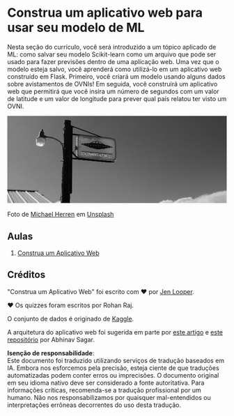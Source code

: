 # Construa um aplicativo web para usar seu modelo de ML

Nesta seção do currículo, você será introduzido a um tópico aplicado de ML: como salvar seu modelo Scikit-learn como um arquivo que pode ser usado para fazer previsões dentro de uma aplicação web. Uma vez que o modelo esteja salvo, você aprenderá como utilizá-lo em um aplicativo web construído em Flask. Primeiro, você criará um modelo usando alguns dados sobre avistamentos de OVNIs! Em seguida, você construirá um aplicativo web que permitirá que você insira um número de segundos com um valor de latitude e um valor de longitude para prever qual país relatou ter visto um OVNI.

![Estacionamento de OVNIs](../../../translated_images/ufo.9e787f5161da9d4d1dafc537e1da09be8210f2ee996cb638aa5cee1d92867a04.pt.jpg)

Foto de <a href="https://unsplash.com/@mdherren?utm_source=unsplash&utm_medium=referral&utm_content=creditCopyText">Michael Herren</a> em <a href="https://unsplash.com/s/photos/ufo?utm_source=unsplash&utm_medium=referral&utm_content=creditCopyText">Unsplash</a>

## Aulas

1. [Construa um Aplicativo Web](1-Web-App/README.md)

## Créditos

"Construa um Aplicativo Web" foi escrito com ♥️ por [Jen Looper](https://twitter.com/jenlooper).

♥️ Os quizzes foram escritos por Rohan Raj.

O conjunto de dados é originado de [Kaggle](https://www.kaggle.com/NUFORC/ufo-sightings).

A arquitetura do aplicativo web foi sugerida em parte por [este artigo](https://towardsdatascience.com/how-to-easily-deploy-machine-learning-models-using-flask-b95af8fe34d4) e [este repositório](https://github.com/abhinavsagar/machine-learning-deployment) por Abhinav Sagar.

**Isenção de responsabilidade**:  
Este documento foi traduzido utilizando serviços de tradução baseados em IA. Embora nos esforcemos pela precisão, esteja ciente de que traduções automatizadas podem conter erros ou imprecisões. O documento original em seu idioma nativo deve ser considerado a fonte autoritativa. Para informações críticas, recomenda-se a tradução profissional por um humano. Não nos responsabilizamos por quaisquer mal-entendidos ou interpretações errôneas decorrentes do uso desta tradução.